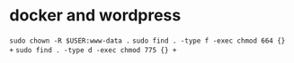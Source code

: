 # docker and wordpress

`sudo chown -R $USER:www-data .`
`sudo find . -type f -exec chmod 664 {} +`
`sudo find . -type d -exec chmod 775 {} +`

